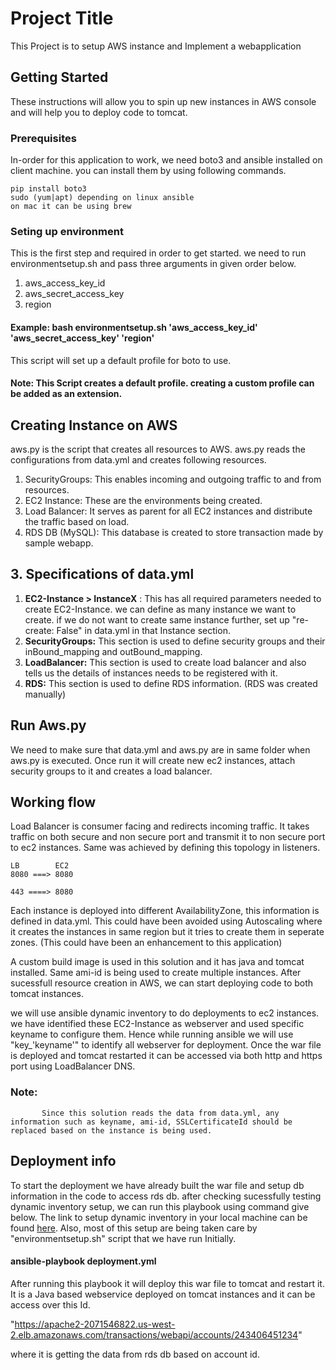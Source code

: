 # Project Title

This Project is to setup AWS instance and Implement a webapplication

## Getting Started

These instructions will allow you to spin up new instances in AWS console and will help you to deploy code to tomcat.

### Prerequisites

In-order for this application to work, we need boto3 and ansible installed on client machine.
you can install them by using following commands.

```
pip install boto3
sudo (yum|apt) depending on linux ansible
on mac it can be using brew
```
### Seting up environment
This is the first step and required in order to get started. we need to run environmentsetup.sh and pass three arguments in given order below.
1. aws_access_key_id
2. aws_secret_access_key
3. region

#### Example:  bash environmentsetup.sh 'aws_access_key_id' 'aws_secret_access_key' 'region'

This script will set up a default profile for boto to use.

#### Note: This Script creates a default profile. creating a custom profile can be added as an extension.

## Creating Instance on AWS
aws.py is the script that creates all resources to AWS. aws.py reads the configurations from data.yml and creates following resources.

1. SecurityGroups: This enables incoming and outgoing traffic to and from resources.
2. EC2 Instance: These are the environments being created.
3. Load Balancer: It serves as parent for all EC2 instances and distribute the traffic based on load.
4. RDS DB (MySQL): This database is created to store transaction made by sample webapp.

## 3. Specifications of data.yml

1. **EC2-Instance > InstanceX** : This has all required parameters needed to create EC2-Instance. we can define as many instance we want to create.
if we do not want to create same instance further, set up "re-create: False" in data.yml in that Instance section.
2. **SecurityGroups:** This section is used to define security groups and their inBound_mapping and outBound_mapping.
3. **LoadBalancer:** This section is used to create load balancer and also tells us the details of instances needs to be registered with it.
4. **RDS:** This section is used to define RDS information. (RDS was created manually)


## Run Aws.py
  We need to make sure that data.yml and aws.py are in same folder when aws.py is executed. Once run it will create new ec2 instances, attach security groups to it and creates a load balancer.
  ## Working flow

  Load Balancer is consumer facing and redirects incoming traffic. It takes traffic on both secure and non secure port and transmit it to non secure port to ec2
  instances. Same was achieved by defining this topology in listeners.

    LB        EC2
    8080 ===> 8080

    443 ====> 8080

  Each instance is deployed into different AvailabilityZone, this information is defined in data.yml.
  This could have been avoided using Autoscaling where it creates the instances in same region but it tries to create them in seperate zones. (This could have been an enhancement to this application)

  A custom build image is used in this solution and it has java and tomcat installed. Same ami-id is being used to create multiple instances.
  After sucessfull resource creation in AWS, we can start deploying code to both tomcat instances.

  we will use ansible dynamic inventory to do deployments to ec2 instances. we have identified these EC2-Instance as webserver and used specific keyname to configure them. Hence while running ansible we will use "key_'keyname'" to identify all webserver for deployment.
  Once the war file is deployed and tomcat restarted it can be accessed via both http and https port using LoadBalancer DNS.

  ### Note:
           Since this solution reads the data from data.yml, any information such as keyname, ami-id, SSLCertificateId should be replaced based on the instance is being used.

## Deployment info

To start the deployment we have already built the war file and setup db information in the code to access rds db.
after checking sucessfully testing dynamic inventory setup, we can run this playbook using command give below.
The link to setup dynamic inventory in your local machine can be found [here](https://aws.amazon.com/blogs/apn/getting-started-with-ansible-and-dynamic-amazon-ec2-inventory-management/).
Also, most of this setup are being taken care by "environmentsetup.sh" script that we have run Initially.

 #### ansible-playbook deployment.yml

After running this playbook it will deploy this war file to tomcat and restart it.
It is a Java based webservice deployed on tomcat instances and it can be access over this Id.

"https://apache2-2071546822.us-west-2.elb.amazonaws.com/transactions/webapi/accounts/243406451234"

where it is getting the data from rds db based on account id.
